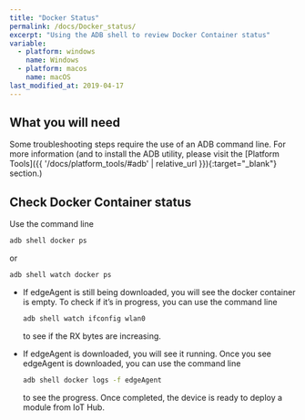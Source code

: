 ```yaml
---
title: "Docker Status"
permalink: /docs/Docker_status/
excerpt: "Using the ADB shell to review Docker Container status"
variable:
  - platform: windows
    name: Windows
  - platform: macos
    name: macOS
last_modified_at: 2019-04-17
---
```

## What you will need

Some troubleshooting steps require the use of an ADB command line. For more information (and to install the ADB utility, please visit the [Platform Tools]({{ '/docs/platform_tools/#adb' | relative_url }}){:target="_blank"} section.)

## Check Docker Container status

Use the command line

```cmd
adb shell docker ps
```

or

```cmd
adb shell watch docker ps
```

* If edgeAgent is still being downloaded, you will see the docker container is empty. To check if it’s in progress, you can use the command line

    ```cmd
    adb shell watch ifconfig wlan0
    ```

  to see if the RX bytes are increasing.
* If edgeAgent is downloaded, you will see it running. Once you see edgeAgent is downloaded, you can use the command line

  ```cmd
  adb shell docker logs -f edgeAgent
  ```

  to see the progress. Once completed, the device is ready to deploy a module from IoT Hub.
